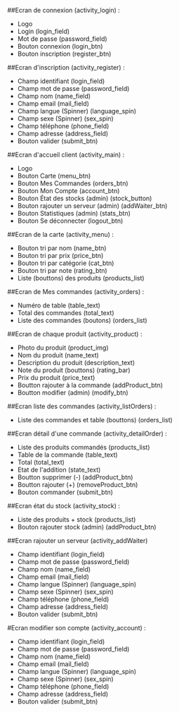 ##Ecran de connexion (activity_login) :
- Logo
- Login (login_field)
- Mot de passe (password_field)
- Bouton connexion (login_btn)
- Bouton inscription (register_btn)

##Ecran d'inscription (activity_register) :
- Champ identifiant (login_field)
- Champ mot de passe (password_field)
- Champ nom (name_field)
- Champ email (mail_field)
- Champ langue (Spinner) (language_spin)
- Champ sexe (Spinner) (sex_spin)
- Champ téléphone (phone_field)
- Champ adresse (address_field)
- Bouton valider (submit_btn)

##Ecran d'accueil client (activity_main) :
- Logo
- Bouton Carte (menu_btn)
- Bouton Mes Commandes (orders_btn)
- Bouton Mon Compte (account_btn)
- Bouton État des stocks (admin) (stock_button)
- Bouton rajouter un serveur (admin) (addWaiter_btn)
- Bouton Statistiques (admin) (stats_btn)
- Bouton Se déconnecter (logout_btn)

##Ecran de la carte (activity_menu) :
- Bouton tri par nom (name_btn)
- Bouton tri par prix (price_btn)
- Bouton tri par catégorie (cat_btn)
- Bouton tri par note (rating_btn)
- Liste (bouttons) des produits (products_list)

##Ecran de Mes commandes (activity_orders) :
- Numéro de table (table_text)
- Total des commandes (total_text)
- Liste des commandes (boutons) (orders_list)

##Ecran de chaque produit (activity_product) :
- Photo du produit (product_img)
- Nom du produit (name_text)
- Description du produit (description_text)
- Note du produit (bouttons) (rating_bar)
- Prix du produit (price_text)
- Boutton rajouter à la commande (addProduct_btn)
- Boutton modifier (admin) (modify_btn)

##Ecran liste des commandes (activity_listOrders) :
- Liste des commandes et table (bouttons) (orders_list)

##Ecran détail d'une commande (activity_detailOrder) :
- Liste des produits commandés (products_list)
- Table de la commande (table_text)
- Total (total_text)
- Etat de l'addition (state_text)
- Boutton supprimer (-) (addProduct_btn)
- Boutton rajouter (+) (removeProduct_btn)
- Bouton commander (submit_btn)

##Ecran état du stock (activity_stock) :
- Liste des produits + stock (products_list)
- Bouton rajouter stock (admin) (addProduct_btn)

##Ecran rajouter un serveur (activity_addWaiter)
- Champ identifiant (login_field)
- Champ mot de passe (password_field)
- Champ nom (name_field)
- Champ email (mail_field)
- Champ langue (Spinner) (language_spin)
- Champ sexe (Spinner) (sex_spin)
- Champ téléphone (phone_field)
- Champ adresse (address_field)
- Bouton valider (submit_btn)

#Ecran modifier son compte (activity_account) :
- Champ identifiant (login_field)
- Champ mot de passe (password_field)
- Champ nom (name_field)
- Champ email (mail_field)
- Champ langue (Spinner) (language_spin)
- Champ sexe (Spinner) (sex_spin)
- Champ téléphone (phone_field)
- Champ adresse (address_field)
- Bouton valider (submit_btn)

